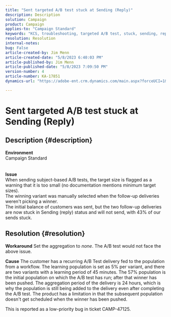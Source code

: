 ```yaml
---
title: "Sent targeted A/B test stuck at Sending (Reply)"
description: Description
solution: Campaign
product: Campaign
applies-to: "Campaign Standard"
keywords: "KCS, troubleshooting, targeted A/B test, stuck, sending, reply, Adobe Campaign Standard, ACS"
resolution: Resolution
internal-notes: 
bug: False
article-created-by: Jim Menn
article-created-date: "5/8/2023 6:40:03 PM"
article-published-by: Jim Menn
article-published-date: "5/8/2023 7:09:50 PM"
version-number: 4
article-number: KA-17851
dynamics-url: "https://adobe-ent.crm.dynamics.com/main.aspx?forceUCI=1&pagetype=entityrecord&etn=knowledgearticle&id=828ce3bb-cfed-ed11-8849-6045bd006c82"

---
```

# Sent targeted A/B test stuck at Sending (Reply)

## Description {#description}

<b>Environment</b>
<br>Campaign Standard
<br> <br><br><b>Issue</b>
<br>When sending subject-based A/B tests, the target size is flagged as a warning that it is too small (no documentation mentions minimum target sizes).
<br>The winning variant was manually selected when the follow-up deliveries weren't picking a winner.
<br>The initial balance of customers was sent, but the two follow-up deliveries are now stuck in Sending (reply) status and will not send, with 43% of our sends stuck.<br>

## Resolution {#resolution}


<b>Workaround</b>
Set the aggregation to *none*.
The A/B test would not face the above issue.

<b>Cause</b>
The customer has a recurring A/B Test delivery fed to the population from a workflow.
The learning population is set as 5% per variant, and there are two variants with a learning period of 45 minutes.
The 57% population is the initial population on which the A/B test has run; after that winner has been pushed.
The aggregation period of the delivery is 24 hours, which is why the population is still being added to the delivery even after completing the A/B test.
The product has a limitation in that the subsequent population doesn't get scheduled when the winner has been pushed.

This is reported as a low-priority bug in ticket CAMP-47125.
